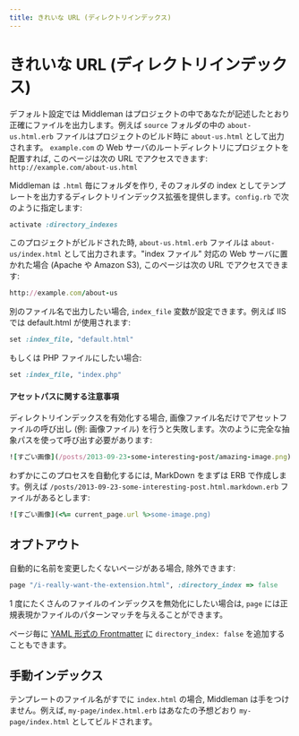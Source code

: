 ```yaml
---
title: きれいな URL (ディレクトリインデックス)
---
```


# きれいな URL (ディレクトリインデックス)

デフォルト設定では Middleman はプロジェクトの中であなたが記述したとおり正確にファイルを出力します。例えば `source` フォルダの中の `about-us.html.erb` ファイルはプロジェクトのビルド時に `about-us.html` として出力されます。 `example.com` の Web サーバのルートディレクトリにプロジェクトを配置すれば, このページは次の URL でアクセスできます: `http://example.com/about-us.html`



Middleman は `.html` 毎にフォルダを作り, そのフォルダの index としてテンプレートを出力するディレクトリインデックス拡張を提供します。`config.rb` で次のように指定します:

``` ruby
activate :directory_indexes
```

このプロジェクトがビルドされた時,  `about-us.html.erb` ファイルは `about-us/index.html` として出力されます。"index ファイル" 対応の Web サーバに置かれた場合 (Apache や Amazon S3), このページは次の URL でアクセスできます:

``` ruby
http://example.com/about-us
```

別のファイル名で出力したい場合, `index_file` 変数が設定できます。例えば IIS では default.html が使用されます:

``` ruby
set :index_file, "default.html"
```

もしくは PHP ファイルにしたい場合:

``` ruby
set :index_file, "index.php"
```

#### アセットパスに関する注意事項

ディレクトリインデックスを有効化する場合, 画像ファイル名だけでアセットファイルの呼び出し (例: 画像ファイル) を行うと失敗します。次のように完全な抽象パスを使って呼び出す必要があります:

``` ruby
![すごい画像](/posts/2013-09-23-some-interesting-post/amazing-image.png)
```

わずかにこのプロセスを自動化するには, MarkDown をまずは ERB で作成します。例えば `/posts/2013-09-23-some-interesting-post.html.markdown.erb` ファイルがあるとします:

``` ruby
![すごい画像](<%= current_page.url %>some-image.png)
```

## オプトアウト

自動的に名前を変更したくないページがある場合, 除外できます:

``` ruby
page "/i-really-want-the-extension.html", :directory_index => false
```

1 度にたくさんのファイルのインデックスを無効化にしたい場合は, `page` には正規表現かファイルのパターンマッチを与えることができます。

ページ毎に [YAML 形式の Frontmatter](/frontmatter/) に `directory_index: false` を追加することもできます。

## 手動インデックス

テンプレートのファイル名がすでに `index.html` の場合, Middleman は手をつけません。例えば, `my-page/index.html.erb` はあなたの予想どおり `my-page/index.html` としてビルドされます。
